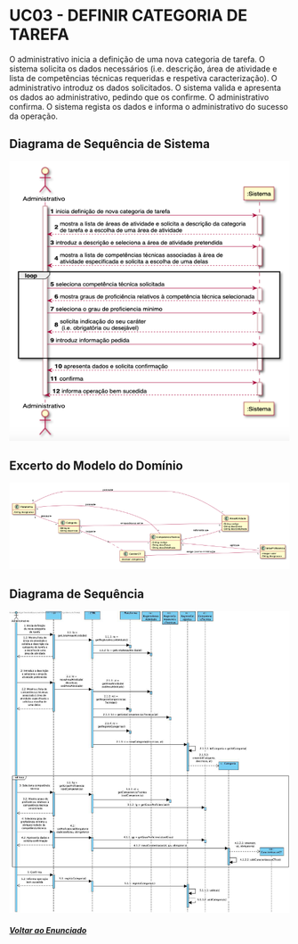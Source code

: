 # UC03 - DEFINIR CATEGORIA DE TAREFA

O administrativo inicia a definição de uma nova categoria de tarefa. O sistema solicita os dados necessários (i.e. descrição, área de atividade e lista de competências técnicas requeridas e respetiva caracterização). O administrativo introduz os dados solicitados. O sistema valida e apresenta os dados ao administrativo, pedindo que os confirme. O administrativo confirma. O sistema regista os dados e informa o administrativo do sucesso da operação.

## Diagrama de Sequência de Sistema

![UC03_1](UC03_1.png)

## Excerto do Modelo do Domínio

![UC03_2](UC03_2.png)

## Diagrama de Sequência

![UC03_3](UC03_3.png)

##### [Voltar ao Enunciado](Enunciado.md)

